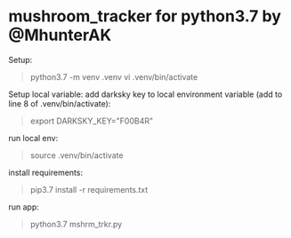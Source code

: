 # mushroom_tracker for python3.7 by @MhunterAK

Setup:

>python3.7 -m venv .venv
>vi .venv/bin/activate

Setup local variable: add darksky key to local environment variable
(add to line 8 of .venv/bin/activate):
>export DARKSKY_KEY="F00B4R"

run local env:
> source .venv/bin/activate

install requirements:
>pip3.7 install -r requirements.txt

run app:
>python3.7 mshrm_trkr.py
